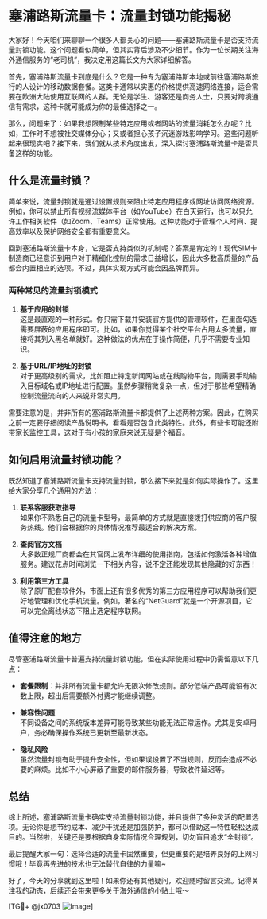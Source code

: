 # 塞浦路斯流量卡：流量封锁功能揭秘

大家好！今天咱们来聊聊一个很多人都关心的问题——塞浦路斯流量卡是否支持流量封锁功能。这个问题看似简单，但其实背后涉及不少细节。作为一位长期关注海外通信服务的“老司机”，我决定用这篇长文为大家详细解答。

首先，塞浦路斯流量卡到底是什么？它是一种专为塞浦路斯本地或前往塞浦路斯旅行的人设计的移动数据套餐。这类卡通常以实惠的价格提供高速网络连接，适合需要在欧洲大陆使用互联网的人群。无论是学生、游客还是商务人士，只要对跨境通信有需求，这种卡就可能成为你的最佳选择之一。

那么，问题来了：如果我想限制某些特定应用或者网站的流量消耗怎么办呢？比如，工作时不想被社交媒体分心；又或者担心孩子沉迷游戏影响学习。这些问题听起来很现实吧？接下来，我们就从技术角度出发，深入探讨塞浦路斯流量卡是否具备这样的功能。

## 什么是流量封锁？

简单来说，流量封锁就是通过设置规则来阻止特定应用程序或网址访问网络资源。例如，你可以禁止所有视频流媒体平台（如YouTube）在白天运行，也可以只允许工作相关软件（如Zoom、Teams）正常使用。这种功能对于管理个人时间、提高效率以及保护网络安全都有重要意义。

回到塞浦路斯流量卡本身，它是否支持类似的机制呢？答案是肯定的！现代SIM卡制造商已经意识到用户对于精细化控制的需求日益增长，因此大多数高质量的产品都会内置相应的选项。不过，具体实现方式可能会因品牌而异。

### 两种常见的流量封锁模式

1. **基于应用的封锁**  
   这是最直观的一种形式。你只需下载并安装官方提供的管理软件，在里面勾选需要屏蔽的应用程序即可。比如，如果你觉得某个社交平台占用太多流量，直接将其列入黑名单就好。这种做法的优点在于操作简便，几乎不需要专业知识。

2. **基于URL/IP地址的封锁**  
   对于更高级别的需求，比如阻止特定新闻网站或在线购物平台，则需要手动输入目标域名或IP地址进行配置。虽然步骤稍微复杂一点，但对于那些希望精确控制流量流向的人来说非常实用。

需要注意的是，并非所有的塞浦路斯流量卡都提供了上述两种方案。因此，在购买之前一定要仔细阅读产品说明书，看看是否包含此类特性。此外，有些卡可能还附带家长监控工具，这对于有小孩的家庭来说无疑是个福音。

## 如何启用流量封锁功能？

既然知道了塞浦路斯流量卡支持流量封锁，那么接下来就是如何实际操作了。这里给大家分享几个通用的方法：

1. **联系客服获取指导**  
   如果你不熟悉自己的流量卡型号，最简单的方式就是直接拨打供应商的客户服务热线。他们会根据你的具体情况推荐最适合的解决方案。

2. **查阅官方文档**  
   大多数正规厂商都会在其官网上发布详细的使用指南，包括如何激活各种增值服务。建议花点时间浏览一下相关内容，说不定还能发现其他隐藏的好东西！

3. **利用第三方工具**  
   除了原厂配套软件外，市面上还有很多优秀的第三方应用程序可以帮助我们更好地管理和优化手机流量。例如，著名的“NetGuard”就是一个开源项目，它可以完全离线状态下阻止选定程序联网。

## 值得注意的地方

尽管塞浦路斯流量卡普遍支持流量封锁功能，但在实际使用过程中仍需留意以下几点：

- **套餐限制**：并非所有流量卡都允许无限次修改规则。部分低端产品可能设有次数上限，超出后需要额外付费才能继续调整。
  
- **兼容性问题**  
   不同设备之间的系统版本差异可能导致某些功能无法正常运作。尤其是安卓用户，务必确保操作系统已更新至最新状态。

- **隐私风险**  
   虽然流量封锁有助于提升安全性，但如果误设置了不当规则，反而会造成不必要的麻烦。比如不小心屏蔽了重要的邮件服务器，导致收件延迟等。

## 总结

综上所述，塞浦路斯流量卡确实支持流量封锁功能，并且提供了多种灵活的配置选项。无论你是想节约成本、减少干扰还是加强防护，都可以借助这一特性轻松达成目的。当然啦，关键还是要根据自身实际情况合理规划，切勿盲目追求“全封锁”。

最后提醒大家一句：选择合适的流量卡固然重要，但更重要的是培养良好的上网习惯哦！毕竟再先进的技术也无法替代自律的力量嘛~

好了，今天的分享就到这里啦！如果你还有其他疑问，欢迎随时留言交流。记得关注我的动态，后续还会带来更多关于海外通信的小贴士哦～

[TG💪+ @jx0703 ![Image](https://github.com/user-attachments/assets/dbca1d08-cadb-493c-b0ec-ad6f7a83f270)]